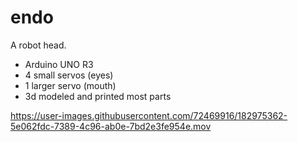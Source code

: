 # endo
A robot head.

- Arduino UNO R3
- 4 small servos (eyes)
- 1 larger servo (mouth)
- 3d modeled and printed most parts



https://user-images.githubusercontent.com/72469916/182975362-5e062fdc-7389-4c96-ab0e-7bd2e3fe954e.mov

